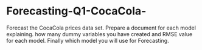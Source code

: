 # Forecasting-Q1-CocaCola-
Forecast the CocaCola prices data set. Prepare a document for each model explaining. how many dummy variables you have created and RMSE value for each model. Finally which model you will use for Forecasting.
